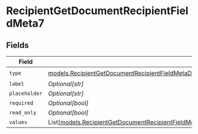 # RecipientGetDocumentRecipientFieldMeta7


## Fields

| Field                                                                                                                                                                                                                                      | Type                                                                                                                                                                                                                                       | Required                                                                                                                                                                                                                                   | Description                                                                                                                                                                                                                                |
| ------------------------------------------------------------------------------------------------------------------------------------------------------------------------------------------------------------------------------------------ | ------------------------------------------------------------------------------------------------------------------------------------------------------------------------------------------------------------------------------------------ | ------------------------------------------------------------------------------------------------------------------------------------------------------------------------------------------------------------------------------------------ | ------------------------------------------------------------------------------------------------------------------------------------------------------------------------------------------------------------------------------------------ |
| `type`                                                                                                                                                                                                                                     | [models.RecipientGetDocumentRecipientFieldMetaDocumentsRecipientsResponse200ApplicationJSONResponseBodyFieldsType](../models/recipientgetdocumentrecipientfieldmetadocumentsrecipientsresponse200applicationjsonresponsebodyfieldstype.md) | :heavy_check_mark:                                                                                                                                                                                                                         | N/A                                                                                                                                                                                                                                        |
| `label`                                                                                                                                                                                                                                    | *Optional[str]*                                                                                                                                                                                                                            | :heavy_minus_sign:                                                                                                                                                                                                                         | N/A                                                                                                                                                                                                                                        |
| `placeholder`                                                                                                                                                                                                                              | *Optional[str]*                                                                                                                                                                                                                            | :heavy_minus_sign:                                                                                                                                                                                                                         | N/A                                                                                                                                                                                                                                        |
| `required`                                                                                                                                                                                                                                 | *Optional[bool]*                                                                                                                                                                                                                           | :heavy_minus_sign:                                                                                                                                                                                                                         | N/A                                                                                                                                                                                                                                        |
| `read_only`                                                                                                                                                                                                                                | *Optional[bool]*                                                                                                                                                                                                                           | :heavy_minus_sign:                                                                                                                                                                                                                         | N/A                                                                                                                                                                                                                                        |
| `values`                                                                                                                                                                                                                                   | List[[models.RecipientGetDocumentRecipientFieldMetaValues](../models/recipientgetdocumentrecipientfieldmetavalues.md)]                                                                                                                     | :heavy_minus_sign:                                                                                                                                                                                                                         | N/A                                                                                                                                                                                                                                        |